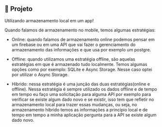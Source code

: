 ## :page_with_curl: Projeto

<LINKEDIN>
Utilizando armazenamento local em um app!
</LINKEDIN>

Quando falamos de armazenamento no mobile, temos algumas estratégias:

- Online: quando falamos de armazenamento online podemos pensar em um firebase ou em uma API que vai fazer o gerenciamento do armazenamento das informações e que usa por exemplo um postgre.

- Offline: quando utilizamos uma estratégia offline, são aquelas estratégias em que é armazenado tudo localmente. Temos algumas opções como por exemplo: SQLite e Async Storage. Nesse caso optei por utilizar o Async Storage.

- Híbrido: nessa estratégia é uma junção das duas estratégias(online e offline). Nessa estratégia é sempre utilizado os dados offline e de tempo em tempo eu faço uma solicitação para alguma API por exemplo para verificar se existe algum dado novo e se existir, isso tem que refletir no armazenamento local para trazer essas mudanças, ou seja, no armazenamento híbrido temos as informações a princípio local e de tempo em tempo a minha aplicação pergunta para a API se existe algum dado novo.